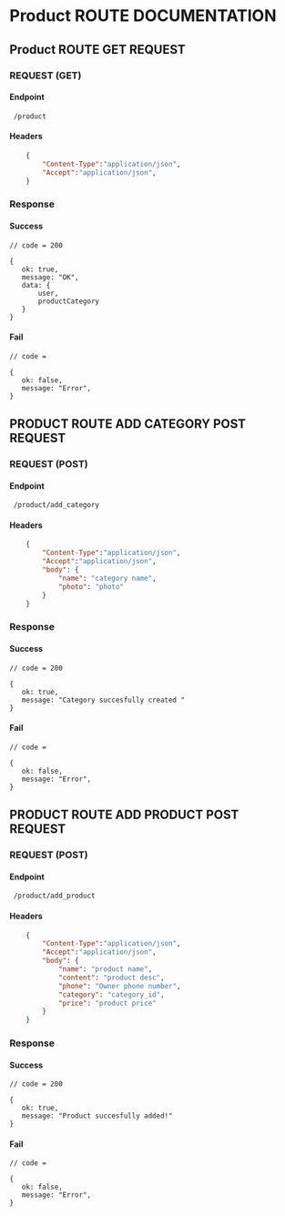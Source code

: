 # Product ROUTE DOCUMENTATION

## Product ROUTE  GET REQUEST

### REQUEST (GET)

#### Endpoint
 
     /product

#### Headers


```json
    { 
        "Content-Type":"application/json",
        "Accept":"application/json", 
    }
```

### Response

#### Success

    // code = 200

    {
       ok: true,
       message: "OK",
       data: {
           user,
           productCategory
       }
    }

#### Fail

    // code = 

    {
       ok: false,
       message: "Error",
    }



## PRODUCT ROUTE  ADD CATEGORY POST REQUEST

### REQUEST (POST)

#### Endpoint
 
     /product/add_category

#### Headers


```json
    { 
        "Content-Type":"application/json",
        "Accept":"application/json",
        "body": {
            "name": "category name", 
            "photo": "photo"
        }
    }
```

### Response

#### Success

    // code = 200

    {
       ok: true,
       message: "Category succesfully created "
    }

#### Fail

    // code = 

    {
       ok: false,
       message: "Error",
    }




## PRODUCT ROUTE  ADD PRODUCT POST REQUEST

### REQUEST (POST)

#### Endpoint
 
     /product/add_product

#### Headers


```json
    { 
        "Content-Type":"application/json",
        "Accept":"application/json",
        "body": {
            "name": "product name", 
            "content": "product desc", 
            "phone": "Owner phone number",
            "category": "category_id",
            "price": "product price"
        }
    }
```

### Response

#### Success

    // code = 200

    {
       ok: true,
       message: "Product succesfully added!"
    }

#### Fail

    // code = 

    {
       ok: false,
       message: "Error",
    }
